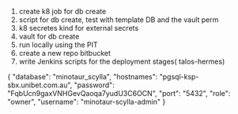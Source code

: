 1. create k8 job for db create
2. script for db create, test with template DB and the vault perm
3. k8 secretes kind for external secrets
4. vault for db create
4. run locally using the PIT
5. create a new repo bitbucket
6. write Jenkins scripts for the deployment stages( talos-hermes)

{
  "database": "minotaur_scylla",
  "hostnames": "pgsql-ksp-sbx.unibet.com.au",
  "password": "FqbUcn9gaxVNHGevQaoqa7yudU3C6OCN",
  "port": "5432",
  "role": "owner",
  "username": "minotaur-scylla-admin"
}